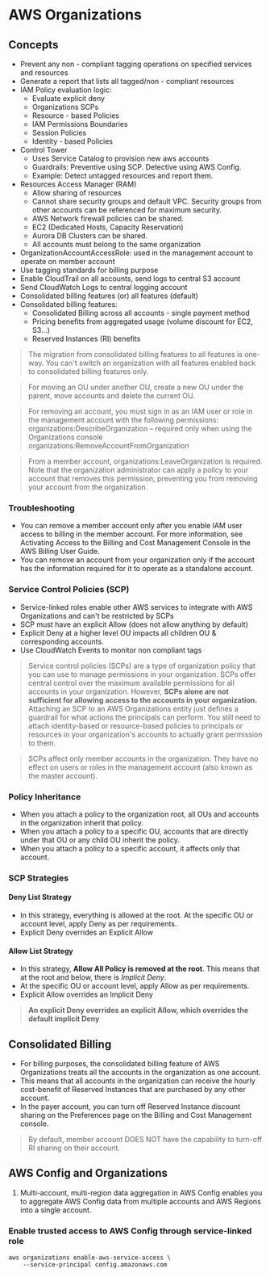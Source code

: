 # AWS Organizations

## Concepts
- Prevent any non - compliant tagging operations on specified services and resources
- Generate a report that lists all tagged/non - compliant resources
- IAM Policy evaluation logic: 
	- Evaluate explicit deny
	- Organizations SCPs
	- Resource - based Policies
	- IAM Permissions Boundaries
	- Session Policies
	- Identity - based Policies
- Control Tower
	- Uses Service Catalog to provision new aws accounts
	- Guardrails: Preventive using SCP. Detective using AWS Config.
	- Example: Detect untagged resources and report them.
- Resources Access Manager  (RAM)
	- Allow sharing of resources
	- Cannot share security groups and default VPC. Security groups from other accounts can be referenced for maximum security.
	- AWS Network firewall policies can be shared.
	- EC2 (Dedicated Hosts, Capacity Reservation)
	- Aurora DB Clusters can be shared. 
	- All accounts must belong to the same organization
- OrganizationAccountAccessRole: used in the management account to operate on member account
- Use tagging standards for billing purpose
- Enable CloudTrail on all accounts, send logs to central S3 account
- Send CloudWatch Logs to central logging account
- Consolidated billing features (or) all features (default)
- Consolidated billing features:
    - Consolidated Billing across all accounts - single payment method
    - Pricing benefits from aggregated usage (volume discount for EC2, S3…)
    - Reserved Instances (RI) benefits
 
 > The migration from consolidated billing features to all features is one-way. You can't switch an organization with all features enabled back to consolidated billing features only.

> For moving an OU under another OU, create a new OU under the parent, move accounts and delete the current OU.

> For removing an account, you must sign in as an IAM user or role in the management account with the following permissions: 
> organizations:DescribeOrganization – required only when using the Organizations console
> organizations:RemoveAccountFromOrganization

> From a member account, organizations:LeaveOrganization is required. Note that the organization administrator can apply a policy to your account that removes this permission, preventing you from removing your account from the organization.

### Troubleshooting

- You can remove a member account only after you enable IAM user access to billing in the member account. For more information, see Activating Access to the Billing and Cost Management Console in the AWS Billing User Guide.
- You can remove an account from your organization only if the account has the information required for it to operate as a standalone account. 

### Service Control Policies (SCP)
- Service-linked roles enable other AWS services to integrate with AWS Organizations and can't be restricted by SCPs
- SCP must have an explicit Allow (does not allow anything by default)
- Explicit Deny at a higher level OU impacts all children OU & corresponding accounts.
- Use CloudWatch Events to monitor non compliant tags

> Service control policies (SCPs) are a type of organization policy that you can use to manage permissions in your organization. 
> SCPs offer central control over the maximum available permissions for all accounts in your organization. 
> However, **SCPs alone are not sufficient for allowing access to the accounts in your organization.** 
> Attaching an SCP to an AWS Organizations entity just defines a guardrail for what actions the principals can perform. 
> You still need to attach identity-based or resource-based policies to principals or resources in your organization's accounts to actually grant permission to them.

> SCPs affect only member accounts in the organization. They have no effect on users or roles in the management account (also known as the master account).

### Policy Inheritance
- When you attach a policy to the organization root, all OUs and accounts in the organization inherit that policy.
- When you attach a policy to a specific OU, accounts that are directly under that OU or any child OU inherit the policy.
- When you attach a policy to a specific account, it affects only that account.

### SCP Strategies

#### Deny List Strategy
- In this strategy, everything is allowed at the root. At the specific OU or account level, apply Deny as per requirements.
- Explicit Deny overrides an Explicit Allow  

#### Allow List Strategy
- In this strategy, **Allow All Policy is removed at the root**. This means that at the root and below, there is _Implicit Deny_.
- At the specific OU or account level, apply Allow as per requirements.
- Explicit Allow overrides an Implicit Deny  

> **An explicit Deny overrides an explicit Allow, which overrides the default implicit Deny**

## Consolidated Billing

- For billing purposes, the consolidated billing feature of AWS Organizations treats all the accounts in the organization as one account. 
- This means that all accounts in the organization can receive the hourly cost-benefit of Reserved Instances that are purchased by any other account. 
- In the payer account, you can turn off Reserved Instance discount sharing on the Preferences page on the Billing and Cost Management console.

> By default, member account DOES NOT have the capability to turn-off RI sharing on their account.

## AWS Config and Organizations

1. Multi-account, multi-region data aggregation in AWS Config enables you to aggregate AWS Config data from multiple accounts and AWS Regions into a single account.

### Enable trusted access to AWS Config through service-linked role

```
aws organizations enable-aws-service-access \ 
    --service-principal config.amazonaws.com
```
